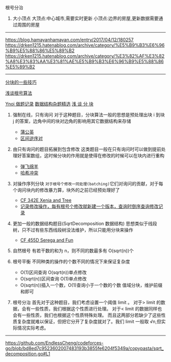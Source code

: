根号分治

1. 大小顶点
   大顶点:中心城市,需要实时更新
   小顶点:边界的房屋,更新数据需要通过周围的房屋

---

https://blog.hamayanhamayan.com/entry/2017/04/12/180257
https://drken1215.hatenablog.com/archive/category/%E5%B9%B3%E6%96%B9%E5%88%86%E5%89%B2
https://drken1215.hatenablog.com/archive/category/%E3%82%AF%E3%82%A8%E3%83%AA%E3%81%AE%E5%B9%B3%E6%96%B9%E5%88%86%E5%89%B2

---

[分块的一些技巧](https://dpair.gitee.io/articles/block/)

[浅谈根号算法](https://ddosvoid.github.io/2020/10/18/%E6%B5%85%E8%B0%88%E6%A0%B9%E5%8F%B7%E7%AE%97%E6%B3%95/)

[Ynoi 做题记录](https://dpair.gitee.io/articles/Ynoi/)
[数据结构杂题精选](https://www.luogu.com.cn/blog/DPair2005/shuo-ju-jie-gou-za-ti-jing-xuan)
[浅 谈 分 块](https://www.luogu.com.cn/blog/220037/Sqrt1)

1. 强制在线，只有询问
   对于这种题目，分块算法一般的思想是预处理出块 i 到块 j​ 的答案，边角中间的块对边角的影响用其它数据结构来存储

   - [蒲公英](https://ddosvoid.github.io/2020/10/17/Luogu-P4168-Violet-%E8%92%B2%E5%85%AC%E8%8B%B1/)
   - [区间逆序对](https://ddosvoid.github.io/2020/10/18/bzoj-3744-Gty%E7%9A%84%E5%A6%B9%E5%AD%90%E5%BA%8F%E5%88%97/)

2. 由只有询问的题目拓展到包含修改
   这类题目一般在只有询问时可以做到提前处理好答案数组，这时候分块的作用就是使得在修改的时候可以在块内进行重构

   - [弹飞绵羊](https://ddosvoid.github.io/2020/10/17/Luogu-P3203-HNOI2010-%E5%BC%B9%E9%A3%9E%E7%BB%B5%E7%BE%8A/)
   - [哈希冲突](https://ddosvoid.github.io/2020/10/17/Luogu-P3396-%E5%93%88%E5%B8%8C%E5%86%B2%E7%AA%81/)

3. 对操作序列分块
   `对于根号个修改一同处理(batching)`它们对询问的贡献，对于每个询问块内的修改暴力算，块外的之前已经预处理好了

   - [CF 342E Xenia and Tree](https://ddosvoid.github.io/2021/04/21/CF-342E-Xenia-and-Tree/)
   - [记录修改操作，每有根号个修改就新建一个版本，查询时倒序查询修改记录](https://usaco.guide/plat/sqrt?lang=py)

4. 更加一般的数据结构题目(SqrtDecomposition 数据结构)
   思想类似于线段树，只不过有些东西线段树没法维护，所以只能用分块来操作

   - [CF 455D Serega and Fun](https://ddosvoid.github.io/2021/05/04/CF-455D-Serega-and-Fun/)

5. 自然根号
   有若干数的和为 n，则不同的数最多有 O(sqrt(n))个
6. 根号平衡
   不同种类的操作的个数不同的情况下来保证复杂度
   - O(1)区间查询 O(sqrt(n))单点修改
   - O(sqrt(n))区间查询 O(1)单点修改
   - O(sqrt(n))插入一个数，O(1)查询小于一个数的个数
     值域分块，维护前缀和即可
7. 根号分治
   首先对于这种题目，我们考虑设置一个阈值 limit 。
   对于> limit 的数据，会有一些性质，我们根据这个性质进行处理。
   对于< limit 的数据同样也会有一些性质，我们也根据这个性质特殊处理。
   而且这两部分若缺少了这些性质复杂度就难以保证，但把它分开了复杂度就对了。我们 limit 一般取 √n,但实际情况实际考虑。

---

https://github.com/EndlessCheng/codeforces-go/blob/bd8ed7c9523602007483193b3855fe6204f5349a/copypasta/sqrt_decomposition.go#L1
